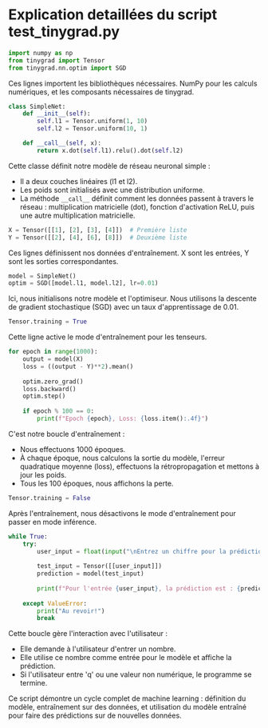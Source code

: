 # Explication detaillées du script test_tinygrad.py

```python
import numpy as np
from tinygrad import Tensor
from tinygrad.nn.optim import SGD
```
Ces lignes importent les bibliothèques nécessaires. NumPy pour les calculs numériques, et les composants nécessaires de tinygrad.

```python
class SimpleNet:
    def __init__(self):
        self.l1 = Tensor.uniform(1, 10)
        self.l2 = Tensor.uniform(10, 1)

    def __call__(self, x):
        return x.dot(self.l1).relu().dot(self.l2)
```
Cette classe définit notre modèle de réseau neuronal simple :
- Il a deux couches linéaires (l1 et l2).
- Les poids sont initialisés avec une distribution uniforme.
- La méthode `__call__` définit comment les données passent à travers le réseau : multiplication matricielle (dot), fonction d'activation ReLU, puis une autre multiplication matricielle.

```python
X = Tensor([[1], [2], [3], [4]])  # Première liste
Y = Tensor([[2], [4], [6], [8]])  # Deuxième liste
```
Ces lignes définissent nos données d'entraînement. X sont les entrées, Y sont les sorties correspondantes.

```python
model = SimpleNet()
optim = SGD([model.l1, model.l2], lr=0.01)
```
Ici, nous initialisons notre modèle et l'optimiseur. Nous utilisons la descente de gradient stochastique (SGD) avec un taux d'apprentissage de 0.01.

```python
Tensor.training = True
```
Cette ligne active le mode d'entraînement pour les tenseurs.

```python
for epoch in range(1000):
    output = model(X)
    loss = ((output - Y)**2).mean()
    
    optim.zero_grad()
    loss.backward()
    optim.step()
    
    if epoch % 100 == 0:
        print(f"Epoch {epoch}, Loss: {loss.item():.4f}")
```
C'est notre boucle d'entraînement :
- Nous effectuons 1000 époques.
- À chaque époque, nous calculons la sortie du modèle, l'erreur quadratique moyenne (loss), effectuons la rétropropagation et mettons à jour les poids.
- Tous les 100 époques, nous affichons la perte.

```python
Tensor.training = False
```
Après l'entraînement, nous désactivons le mode d'entraînement pour passer en mode inférence.

```python
while True:
    try:
        user_input = float(input("\nEntrez un chiffre pour la prédiction (ou 'q' pour quitter): "))
        
        test_input = Tensor([[user_input]])
        prediction = model(test_input)
        
        print(f"Pour l'entrée {user_input}, la prédiction est : {prediction.numpy()[0][0]:.2f}")
    
    except ValueError:
        print("Au revoir!")
        break
```
Cette boucle gère l'interaction avec l'utilisateur :
- Elle demande à l'utilisateur d'entrer un nombre.
- Elle utilise ce nombre comme entrée pour le modèle et affiche la prédiction.
- Si l'utilisateur entre 'q' ou une valeur non numérique, le programme se termine.

Ce script démontre un cycle complet de machine learning : définition du modèle, entraînement sur des données, et utilisation du modèle entraîné pour faire des prédictions sur de nouvelles données.